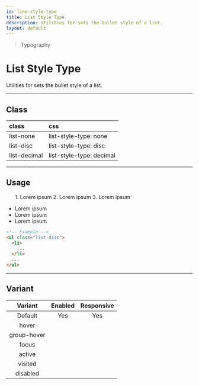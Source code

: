 ```yaml
---
id: line-style-type
title: List Style Type
description: Utilities for sets the bullet style of a list.
layout: default
---
```


> Typography

# List Style Type

Utilities for sets the bullet style of a list.

---

## Class

| <span class="px-3 py-1 text-white bg-charcoal-100 rounded-full">class</span> | <span class="px-3 py-1 text-white bg-charcoal-100 rounded-full">css</span> |
|:--|:--|
| list-none | list-style-type: none |
| list-disc | list-style-type: disc |
| list-decimal | list-style-type: decimal |

---

## Usage

<y class="my-2 mx-auto max-w-md">
  <y class="flex">
    <y class="mx-2 pl-0 pr-10 py-4 bg-gray-300">
      <ul class="">
        <y class="pb-1">
          1. Lorem ipsum
        </y>
        <y class="pb-1">
          2. Lorem ipsum
        </y>
        <y class="pb-1">
          3. Lorem ipsum
        </y>
      </ul>
    </y>
    <y class="mx-2 pl-4 pr-10 py-4 bg-gray-300">
      <ul class="list-disc">
        <li>
          Lorem ipsum
        </li>
        <li>
          Lorem ipsum
        </li>
        <li>
          Lorem ipsum
        </li>
      </ul>
    </y>
  </y>
</y>

```html
<!-- Example -->
<ul class="list-disc">
  <li>
    ...
  </li>
  ...
</ul>
```

---

## Variant

| <span class="font-semibold underline">Variant</span> | <span class="font-semibold underline">Enabled</span> | <span class="font-semibold underline">Responsive</span> |
|:-:|:-:|:-:|
| Default | Yes | Yes |
| hover| | |
| group-hover | | |
| focus | | |
| active | | |
| visited | | |
| disabled | | |